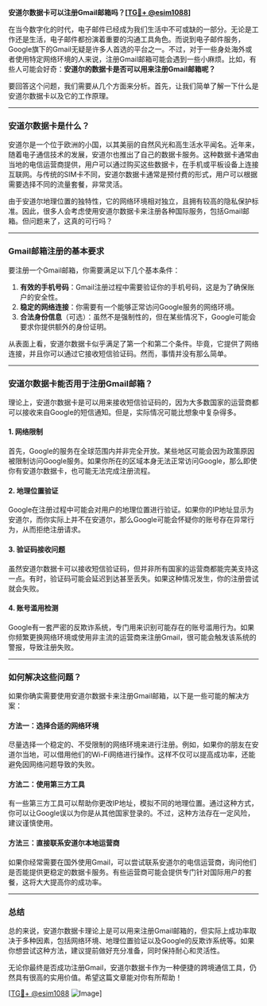 **安道尔数据卡可以注册Gmail邮箱吗？[[TG💪+ @esim1088](https://t.me/s/esim1088)]**

在当今数字化的时代，电子邮件已经成为我们生活中不可或缺的一部分。无论是工作还是生活，电子邮件都扮演着重要的沟通工具角色。而说到电子邮件服务，Google旗下的Gmail无疑是许多人首选的平台之一。不过，对于一些身处海外或者使用特定网络环境的人来说，注册Gmail邮箱可能会遇到一些小麻烦。比如，有些人可能会好奇：**安道尔的数据卡是否可以用来注册Gmail邮箱呢？**

要回答这个问题，我们需要从几个方面来分析。首先，让我们简单了解一下什么是安道尔数据卡以及它的工作原理。

---

### 安道尔数据卡是什么？

安道尔是一个位于欧洲的小国，以其美丽的自然风光和高生活水平闻名。近年来，随着电子通信技术的发展，安道尔也推出了自己的数据卡服务。这种数据卡通常由当地的电信运营商提供，用户可以通过购买这些数据卡，在手机或平板设备上连接互联网。与传统的SIM卡不同，安道尔数据卡通常是预付费的形式，用户可以根据需要选择不同的流量套餐，非常灵活。

由于安道尔地理位置的独特性，它的网络环境相对独立，且拥有较高的隐私保护标准。因此，很多人会考虑使用安道尔数据卡来注册各种国际服务，包括Gmail邮箱。但问题来了，这真的可行吗？

---

### Gmail邮箱注册的基本要求

要注册一个Gmail邮箱，你需要满足以下几个基本条件：

1. **有效的手机号码**：Gmail注册过程中需要验证你的手机号码，这是为了确保账户的安全性。
2. **稳定的网络连接**：你需要有一个能够正常访问Google服务的网络环境。
3. **合法身份信息**（可选）：虽然不是强制性的，但在某些情况下，Google可能会要求你提供额外的身份证明。

从表面上看，安道尔数据卡似乎满足了第一个和第二个条件。毕竟，它提供了网络连接，并且你可以通过它接收短信验证码。然而，事情并没有那么简单。

---

### 安道尔数据卡能否用于注册Gmail邮箱？

理论上，安道尔数据卡是可以用来接收短信验证码的，因为大多数国家的运营商都可以接收来自Google的短信通知。但是，实际情况可能比想象中复杂得多。

#### 1. 网络限制
首先，Google的服务在全球范围内并非完全开放。某些地区可能会因为政策原因被限制访问Google服务。如果你所在的区域本身无法正常访问Google，那么即使你有安道尔数据卡，也可能无法完成注册流程。

#### 2. 地理位置验证
Google在注册过程中可能会对用户的地理位置进行验证。如果你的IP地址显示为安道尔，而你实际上并不在安道尔，那么Google可能会怀疑你的账号存在异常行为，从而拒绝注册请求。

#### 3. 验证码接收问题
虽然安道尔数据卡可以接收短信验证码，但并非所有国家的运营商都能完美支持这一点。有时，验证码可能会延迟到达甚至丢失。如果这种情况发生，你的注册尝试就会失败。

#### 4. 账号滥用检测
Google有一套严密的反欺诈系统，专门用来识别可能存在的账号滥用行为。如果你频繁更换网络环境或使用非主流的运营商来注册Gmail，很可能会触发该系统的警报，导致注册失败。

---

### 如何解决这些问题？

如果你确实需要使用安道尔数据卡来注册Gmail邮箱，以下是一些可能的解决方案：

#### 方法一：选择合适的网络环境
尽量选择一个稳定的、不受限制的网络环境来进行注册。例如，如果你的朋友在安道尔当地，可以借用他们的Wi-Fi网络进行操作。这样不仅可以提高成功率，还能避免因网络问题导致的失败。

#### 方法二：使用第三方工具
有一些第三方工具可以帮助你更改IP地址，模拟不同的地理位置。通过这种方式，你可以让Google误以为你是从其他国家登录的。不过，这种方法存在一定风险，建议谨慎使用。

#### 方法三：直接联系安道尔本地运营商
如果你经常需要在国外使用Gmail，可以尝试联系安道尔的电信运营商，询问他们是否能提供更稳定的数据卡服务。有些运营商可能会提供专门针对国际用户的套餐，这将大大提高你的成功率。

---

### 总结

总的来说，安道尔数据卡理论上是可以用来注册Gmail邮箱的，但实际上成功率取决于多种因素，包括网络环境、地理位置验证以及Google的反欺诈系统等。如果你想尝试这种方法，建议提前做好充分准备，同时保持耐心和灵活性。

无论你最终是否成功注册Gmail，安道尔数据卡作为一种便捷的跨境通信工具，仍然具有很高的实用价值。希望这篇文章能对你有所帮助！

[[TG💪+ @esim1088](https://t.me/s/esim1088) ![Image](https://i.postimg.cc/4NQfJmqS/Snipaste-2025-05-13-00-14-12.png)]